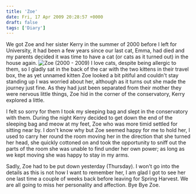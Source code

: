 ```yaml
---
title: 'Zoe'
date: Fri, 17 Apr 2009 20:28:57 +0000
draft: false
tags: ['Diary']
---
```


We got Zoe and her sister Kerry in the summer of 2000 before I left for University, it had been a few years since our last cat, Emma, had died and my parents decided it was time to have a cat (or cats as it turned out) in the house again. ![Zoe (2000 - 2009)](/img/archive/2009/04/zoeblog-300x225.jpg "Zoe 2008") I love cats, despite being allergic to them, so I gladly sat in the back of the car with the two kittens in their travel box, the as yet unnamed kitten Zoe looked a bit pitiful and couldn't stay standing up I was worried about her, although as it turns out she made the journey just fine. As they had just been separated from their mother they were nervous little things, Zoe hid in the corner of the conservatory, Kerry explored a little.

I felt so sorry for them I took my sleeping bag and slept in the conservatory with them. During the night Kerry decided to get down the end of the sleeping bag and meow at my feet, Zoe who was more timid settled for sitting near by. I don't know why but Zoe seemed happy for me to hold her, I used to carry her round the room moving her in the direction that she turned her head, she quickly cottoned on and took the opportunity to sniff out the parts of the room she was unable to find under her own power; as long as we kept moving she was happy to stay in my arms.

Sadly, Zoe had to be put down yesterday (Thursday). I won't go into the details as this is not how I want to remember her, I am glad I got to see her one last time a couple of weeks back before leaving for Spring Harvest. We are all going to miss her personality and affection. Bye Bye Zoe.